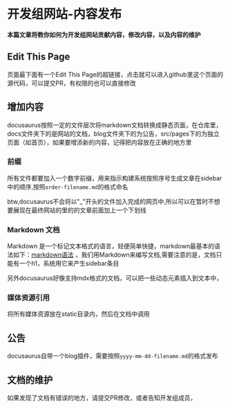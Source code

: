 # 开发组网站-内容发布
**本篇文章将教你如何为开发组网站贡献内容，修改内容，以及内容的维护**
## Edit This Page
页面最下面有一个Edit This Page的超链接，点击就可以进入github里这个页面的源代码，可以提交PR，有权限的也可以直接修改
## 增加内容
docusaurus按照一定的文件层次将markdown文档转换成静态页面，在仓库里，docs文件夹下的是网站的文档，blog文件夹下的为公告，src/pages下的为独立页面（如首页），如果要增添新的内容，记得把内容放在正确的地方里
### 前缀
所有文件都要加入一个数字前缀，用来指示构建系统按照序号生成文章在sidebar中的顺序,按照`order-filename.md`的格式命名

btw,docusaurus不会将以"_"开头的文件加入完成的网页中,所以可以在暂时不想要展现在最终网站的里的的文章前面加上一个下划线
### Markdown 文档
Markdown 是一个标记文本格式的语言，轻便简单快捷，markdown最基本的语法如下：[markdown语法](https://commonmark.org/) ，我们用Markdown来编写文档,需要注意的是，文档只能有一个h1，系统用它来产生sidebar条目

另外docusaurus好像支持mdx格式的文档，可以把一些动态元素插入到文本中，
### 媒体资源引用
将所有媒体资源放在static目录内，然后在文档中调用

## 公告
docusaurus自带一个blog插件，需要按照`yyyy-mm-dd-filename.md`的格式发布

## 文档的维护
如果发现了文档有错误的地方，请提交PR修改，或者告知开发组成员，
